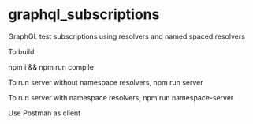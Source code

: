 # graphql_subscriptions
GraphQL test subscriptions using resolvers and named spaced resolvers

To build:

npm i && npm run compile

To run server without namespace resolvers, npm run server

To run server with namespace resolvers, npm run namespace-server

Use Postman as client


 



